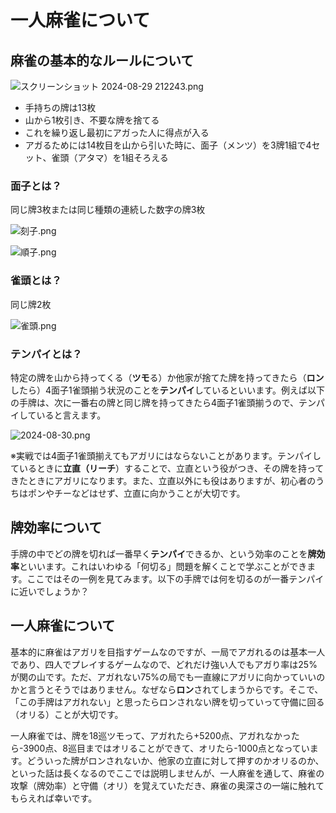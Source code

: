 # 一人麻雀について

## 麻雀の基本的なルールについて

![スクリーンショット 2024-08-29 212243.png](%E4%B8%80%E4%BA%BA%E9%BA%BB%E9%9B%80%E3%81%AB%E3%81%A4%E3%81%84%E3%81%A6%203c76d19b64864850913ef0f0ffa4c78c/%25E3%2582%25B9%25E3%2582%25AF%25E3%2583%25AA%25E3%2583%25BC%25E3%2583%25B3%25E3%2582%25B7%25E3%2583%25A7%25E3%2583%2583%25E3%2583%2588_2024-08-29_212243.png)

- 手持ちの牌は13枚
- 山から1枚引き、不要な牌を捨てる
- これを繰り返し最初にアガった人に得点が入る
- アガるためには14枚目を山から引いた時に、面子（メンツ）を3牌1組で4セット、雀頭（アタマ）を1組そろえる

### 面子とは？

同じ牌3枚または同じ種類の連続した数字の牌3枚

![刻子.png](%E4%B8%80%E4%BA%BA%E9%BA%BB%E9%9B%80%E3%81%AB%E3%81%A4%E3%81%84%E3%81%A6%203c76d19b64864850913ef0f0ffa4c78c/%25E5%2588%25BB%25E5%25AD%2590.png)

![順子.png](%E4%B8%80%E4%BA%BA%E9%BA%BB%E9%9B%80%E3%81%AB%E3%81%A4%E3%81%84%E3%81%A6%203c76d19b64864850913ef0f0ffa4c78c/%25E9%25A0%2586%25E5%25AD%2590.png)

### 雀頭とは？

同じ牌2枚

![雀頭.png](%E4%B8%80%E4%BA%BA%E9%BA%BB%E9%9B%80%E3%81%AB%E3%81%A4%E3%81%84%E3%81%A6%203c76d19b64864850913ef0f0ffa4c78c/%25E9%259B%2580%25E9%25A0%25AD.png)

### テンパイとは？

特定の牌を山から持ってくる（**ツモ**る）か他家が捨てた牌を持ってきたら（**ロン**したら）4面子1雀頭揃う状況のことを**テンパイ**しているといいます。例えば以下の手牌は、次に一番右の牌と同じ牌を持ってきたら4面子1雀頭揃うので、テンパイしていると言えます。

![2024-08-30.png](%E4%B8%80%E4%BA%BA%E9%BA%BB%E9%9B%80%E3%81%AB%E3%81%A4%E3%81%84%E3%81%A6%203c76d19b64864850913ef0f0ffa4c78c/2024-08-30.png)

※実戦では4面子1雀頭揃えてもアガリにはならないことがあります。テンパイしているときに**立直（リーチ**）することで、立直という役がつき、その牌を持ってきたときにアガリになります。また、立直以外にも役はありますが、初心者のうちはポンやチーなどはせず、立直に向かうことが大切です。

## 牌効率について

手牌の中でどの牌を切れば一番早く**テンパイ**できるか、という効率のことを**牌効率**といいます。これはいわゆる「何切る」問題を解くことで学ぶことができます。ここではその一例を見てみます。以下の手牌では何を切るのが一番テンパイに近いでしょうか？

## 一人麻雀について

基本的に麻雀はアガリを目指すゲームなのですが、一局でアガれるのは基本一人であり、四人でプレイするゲームなので、どれだけ強い人でもアガり率は25%が関の山です。ただ、アガれない75%の局でも一直線にアガリに向かっていいのかと言うとそうではありません。なぜなら**ロン**されてしまうからです。そこで、「この手牌はアガれない」と思ったらロンされない牌を切っていって守備に回る（オリる）ことが大切です。

一人麻雀では、牌を18巡ツモって、アガれたら+5200点、アガれなかったら-3900点、8巡目まではオリることができて、オリたら-1000点となっています。どういった牌がロンされないか、他家の立直に対して押すのかオリるのか、といった話は長くなるのでここでは説明しませんが、一人麻雀を通して、麻雀の攻撃（牌効率）と守備（オリ）を覚えていただき、麻雀の奥深さの一端に触れてもらえれば幸いです。